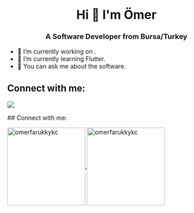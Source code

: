 <h1 align="center">Hi 👋 I'm Ömer</h1>
<h3 align="center">A Software Developer from Bursa/Turkey</h3>



- 🔭 I’m currently working on .
- 🌱 I’m currently learning Flutter.
- 💬 You can ask me about the software.
## Connect with me:
<p align ="left"> 
    <a href ="https://www.linkedin.com/in/omerfarukkayikci" target ="_blank"> <img src="https://img.icons8.com/cute-clipart/64/000000/linkedin.png"/></a>
</p>
## Connect with me:
<p align="left">
	<a href="https://github.com/omerfarukkykc">
		  <img height="180em" align="center" src="https://github-readme-stats.vercel.app/api?username=omerfarukkykc&show_icons=true&locale=en&theme=dark&include_all_commits=true&count_private=true" alt="omerfarukkykc"/>
		  <img height="180em" align="center" src="https://github-readme-stats.vercel.app/api/top-langs?username=omerfarukkykc&show_icons=true&locale=en&layout=compact&langs_count=8&theme=dark" alt="omerfarukkykc"/>
	</a>
</p>

